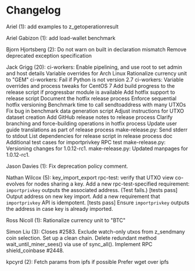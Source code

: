 # Changelog

Ariel (1):
add examples to z_getoperationresult

Ariel Gabizon (1):
add load-wallet benchmark

Bjorn Hjortsberg (2):
Do not warn on built in declaration mismatch
Remove deprecated exception specification

Jack Grigg (20):
ci-workers: Enable pipelining, and use root to set admin and host details
Variable overrides for Arch Linux
Rationalize currency unit to "GEM"
ci-workers: Fail if Python is not version 2.7
ci-workers: Variable overrides and process tweaks for CentOS 7
Add build progress to the release script if progressbar module is available
Add hotfix support to release script
Document the hotfix release process
Enforce sequential hotfix versioning
Benchmark time to call sendtoaddress with many UTXOs
Fix bug in benchmark data generation script
Adjust instructions for UTXO dataset creation
Add GitHub release notes to release process
Clarify branching and force-building operations in hotfix process
Update user guide translations as part of release process
make-release.py: Send stderr to stdout
List dependencies for release script in release process doc
Additional test cases for importprivkey RPC test
make-release.py: Versioning changes for 1.0.12-rc1.
make-release.py: Updated manpages for 1.0.12-rc1.

Jason Davies (1):
Fix deprecation policy comment.

Nathan Wilcox (5):
key_import_export rpc-test: verify that UTXO view co-evolves for nodes sharing a key.
Add a new rpc-test-specified requirement: `importprivkey` outputs the associated address. (Test fails.)
[tests pass] Output address on new key import.
Add a new requirement that `importprivkey` API is idempotent.
[tests pass] Ensure `importprivkey` outputs the address in case key is already imported.

Ross Nicoll (1):
Rationalize currency unit to "BTC"

Simon Liu (3):
Closes #2583. Exclude watch-only utxos from z_sendmany coin selection.
Set up a clean chain. Delete redundant method wait_until_miner_sees() via use of sync_all().
Implement RPC shield_coinbase #2448.

kpcyrd (2):
Fetch params from ipfs if possible
Prefer wget over ipfs
